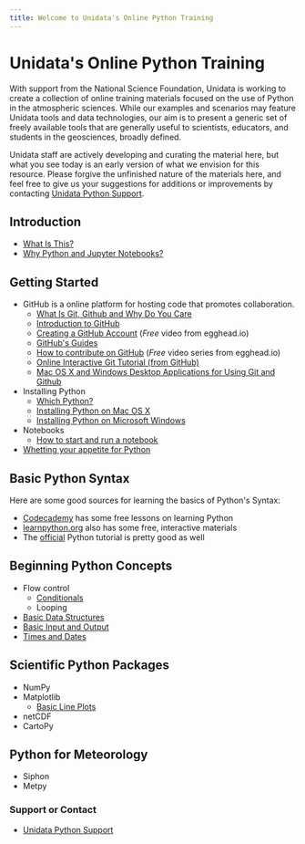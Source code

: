 ```yaml
---
title: Welcome to Unidata's Online Python Training
---
```


# Unidata's Online Python Training
With support from the National Science Foundation, Unidata is working to create
a collection of online training materials focused on the use of Python in the
atmospheric sciences. While our examples and scenarios may feature Unidata tools
and data technologies, our aim is to present a generic set of freely available
tools that are generally useful to scientists, educators, and students in the
geosciences, broadly defined.

Unidata staff are actively developing and curating the material here, but what
you see today is an early version of what we envision for this resource. Please
forgive the unfinished nature of the materials here, and feel free to give us
your suggestions for additions or improvements by contacting
[Unidata Python Support](support.html).

## Introduction
  - [What Is This?](what.html)
  - [Why Python and Jupyter Notebooks?](introduction.html)

## Getting Started
- GitHub is a online platform for hosting code that promotes collaboration.
  - [What Is Git, Github and Why Do You Care](git.html)
  - [Introduction to GitHub](https://guides.github.com/activities/hello-world/)
  - [Creating a GitHub Account](https://egghead.io/lessons/javascript-introduction-to-github?series=how-to-contribute-to-an-open-source-project-on-github)
    (*Free* video from egghead.io)
  - [GitHub's Guides](https://guides.github.com/)
  - [How to contribute on GitHub](https://egghead.io/series/how-to-contribute-to-an-open-source-project-on-github)
    (*Free* video series from egghead.io)
  - [Online Interactive Git Tutorial (from GitHub)](https://try.github.io/)
  - [Mac OS X and Windows Desktop Applications for Using Git and Github](https://git-scm.com/download/gui/windows)
- Installing Python
  - [Which Python?](choosing.html)
  - [Installing Python on Mac OS X](conda-osx.html)
  - [Installing Python on Microsoft Windows](conda-windows.html)
- Notebooks
  - [How to start and run a notebook](notebook.html)
- [Whetting your appetite for Python](http://nbviewer.jupyter.org/github/Unidata/online-python-training/blob/master/notebooks/Whetting%20your%20appetite%20for%20Python.ipynb)

## Basic Python Syntax
Here are some good sources for learning the basics of Python's Syntax:

- [Codecademy](https://www.codecademy.com/learn/python) has some free lessons on learning Python
- [learnpython.org](http://www.learnpython.org/) also has some free, interactive materials
- The [official](https://docs.python.org/3.5/tutorial/index.html) Python tutorial is pretty good as well

## Beginning Python Concepts
- Flow control
  - [Conditionals](http://nbviewer.jupyter.org/github/Unidata/online-python-training/blob/master/notebooks/Conditionals.ipynb)
  - Looping
- [Basic Data Structures](http://nbviewer.jupyter.org/github/Unidata/online-python-training/blob/master/notebooks/Basic%20Data%20Structures.ipynb)
- [Basic Input and Output](http://nbviewer.jupyter.org/github/Unidata/online-python-training/blob/master/notebooks/Basic%20Input%20and%20Output.ipynb)
- [Times and Dates](http://nbviewer.jupyter.org/github/Unidata/online-python-training/blob/master/notebooks/Times%20and%20Dates.ipynb)

## Scientific Python Packages
- NumPy
- Matplotlib
  - [Basic Line Plots](http://nbviewer.jupyter.org/github/Unidata/online-python-training/blob/master/notebooks/Beginning%20Plots%20With%20Matplotlib.ipynb)
- netCDF
- CartoPy

## Python for Meteorology
- Siphon
- Metpy

### Support or Contact
- [Unidata Python Support](support.html)
